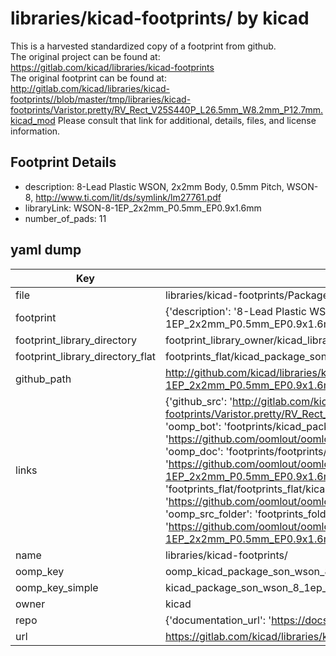 # libraries/kicad-footprints/ by kicad  
This is a harvested standardized copy of a footprint from github.  
The original project can be found at:  
https://gitlab.com/kicad/libraries/kicad-footprints  
The original footprint can be found at:
http://gitlab.com/kicad/libraries/kicad-footprints//blob/master/tmp/libraries/kicad-footprints/Varistor.pretty/RV_Rect_V25S440P_L26.5mm_W8.2mm_P12.7mm.kicad_mod
Please consult that link for additional, details, files, and license information.  
## Footprint Details
* description: 8-Lead Plastic WSON, 2x2mm Body, 0.5mm Pitch, WSON-8, http://www.ti.com/lit/ds/symlink/lm27761.pdf  
* libraryLink: WSON-8-1EP_2x2mm_P0.5mm_EP0.9x1.6mm  
* number_of_pads: 11  
## yaml dump  
| Key | Value |  
| --- | --- |  
| file | libraries/kicad-footprints/Package_SON.pretty/WSON-8-1EP_2x2mm_P0.5mm_EP0.9x1.6mm.kicad_mod |  
| footprint | {'description': '8-Lead Plastic WSON, 2x2mm Body, 0.5mm Pitch, WSON-8, http://www.ti.com/lit/ds/symlink/lm27761.pdf', 'libraryLink': 'WSON-8-1EP_2x2mm_P0.5mm_EP0.9x1.6mm', 'number_of_pads': 11} |  
| footprint_library_directory | footprint_library_owner/kicad_libraries/kicad-footprints/ |  
| footprint_library_directory_flat | footprints_flat/kicad_package_son_wson_8_1ep_2x2mm_p0_5mm_ep0_9x1_6mm/working |  
| github_path | http://github.com/kicad/libraries/kicad-footprints//blob/master/tmp/libraries/kicad-footprints/Package_SON.pretty/WSON-8-1EP_2x2mm_P0.5mm_EP0.9x1.6mm.kicad_mod |  
| links | {'github_src': 'http://gitlab.com/kicad/libraries/kicad-footprints//blob/master/tmp/libraries/kicad-footprints/Varistor.pretty/RV_Rect_V25S440P_L26.5mm_W8.2mm_P12.7mm.kicad_mod', 'github_src_repo': 'https://gitlab.com/kicad/libraries/kicad-footprints', 'oomp_bot': 'footprints/kicad_package_son_wson_8_1ep_2x2mm_p0_5mm_ep0_9x1_6mm/working', 'oomp_bot_github': 'https://github.com/oomlout/oomlout_oomp_footprint_bot/tree/main/footprints/kicad_package_son_wson_8_1ep_2x2mm_p0_5mm_ep0_9x1_6mm/working', 'oomp_doc': 'footprints/footprints/kicad/Package_SON/WSON-8-1EP_2x2mm_P0.5mm_EP0.9x1.6mm/working/', 'oomp_doc_github': 'https://github.com/oomlout/oomlout_oomp_footprint_doc/tree/main/footprints/footprints/kicad/Package_SON/WSON-8-1EP_2x2mm_P0.5mm_EP0.9x1.6mm/working', 'oomp_src_flat': 'footprints_flat/footprints_flat/kicad_package_son_wson_8_1ep_2x2mm_p0_5mm_ep0_9x1_6mm/working', 'oomp_src_flat_github': 'https://github.com/oomlout/oomlout_oomp_footprint_src/tree/main/footprints_flat/kicad_package_son_wson_8_1ep_2x2mm_p0_5mm_ep0_9x1_6mm/working', 'oomp_src_folder': 'footprints_folder/footprints_folder/kicad/Package_SON/WSON-8-1EP_2x2mm_P0.5mm_EP0.9x1.6mm/working', 'oomp_src_folder_github': 'https://github.com/oomlout/oomlout_oomp_footprint_src/tree/main/footprints_folder/kicad/Package_SON/WSON-8-1EP_2x2mm_P0.5mm_EP0.9x1.6mm/working'} |  
| name | libraries/kicad-footprints/ |  
| oomp_key | oomp_kicad_package_son_wson_8_1ep_2x2mm_p0_5mm_ep0_9x1_6mm |  
| oomp_key_simple | kicad_package_son_wson_8_1ep_2x2mm_p0_5mm_ep0_9x1_6mm |  
| owner | kicad |  
| repo | {'documentation_url': 'https://docs.github.com/rest/repos/repos#get-a-repository', 'message': 'Not Found'} |  
| url | https://gitlab.com/kicad/libraries/kicad-footprints |  

